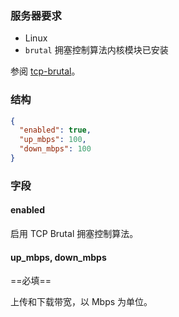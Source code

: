 ### 服务器要求

* Linux
* `brutal` 拥塞控制算法内核模块已安装

参阅 [tcp-brutal](https://github.com/apernet/tcp-brutal)。

### 结构

```json
{
  "enabled": true,
  "up_mbps": 100,
  "down_mbps": 100
}
```

### 字段

#### enabled

启用 TCP Brutal 拥塞控制算法。

#### up_mbps, down_mbps

==必填==

上传和下载带宽，以 Mbps 为单位。
